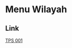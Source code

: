 # Menu Wilayah

## Link

[TPS 001](https://github.com/gigit-pemilu/pemilu-2024-17-bengkulu/tree/main/pilpres/hitung-suara/sub/17-bengkulu/sub/04-kaur/sub/13-lungkang-kule/sub/2004-sukananti/sub/001-tps)

